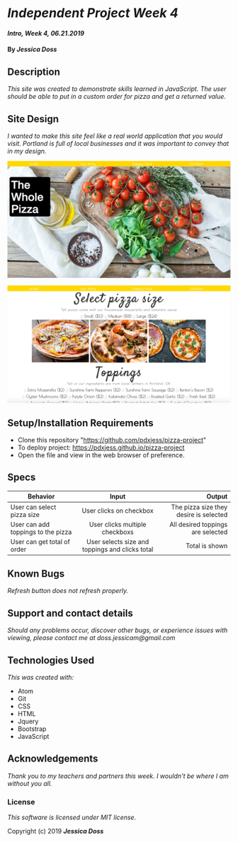 # _Independent Project Week 4_

#### _Intro, Week 4, *06.21.2019*_

#### By _Jessica Doss_

## Description
_This site was created to demonstrate skills learned in JavaScript. The user should be able to put in a custom order for pizza and get a returned value._

## Site Design

_I wanted to make this site feel like a real world application that you would visit. Portland is full of local businesses and it was important to convey that in my design._

![Main Page](./img/mainpageshot.png)

![Order Page](./img/orderpageshot.png)
## Setup/Installation Requirements

* Clone this repository "https://github.com/pdxjess/pizza-project"
* To deploy project: https://pdxjess.github.io/pizza-project
* Open the file and view in the web browser of preference.

## Specs
| Behavior | Input | Output |
| ------------- |:-------------:| -----:|
| User can select pizza size | User clicks on checkbox | The pizza size they desire is selected |
| User can add toppings to the pizza | User clicks multiple checkboxs | All desired toppings are selected |
| User can get total of order | User selects size and toppings and clicks total | Total is shown |

## Known Bugs

_Refresh button does not refresh properly._

## Support and contact details

_Should any problems occur, discover other bugs, or experience issues with viewing, please contact me at doss.jessicam@gmail.com_

## Technologies Used

_This was created with:_
* Atom
* Git
* CSS
* HTML
* Jquery
* Bootstrap
* JavaScript

## Acknowledgements

_Thank you to my teachers and partners this week. I wouldn't be where I am without you all._

### License

*This software is licensed under MIT license.*

Copyright (c) 2019 **_Jessica Doss_**
